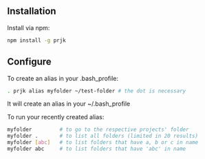 Installation
---

Install via npm:
```bash
npm install -g prjk
```


Configure 
---

To create an alias in your .bash_profile:
```bash
. prjk alias myfolder ~/test-folder # the dot is necessary
```

It will create an alias in your ~/.bash_profile


To run your recently created alias:
```bash
myfolder         # to go to the respective projects' folder
myfolder .       # to list all folders (limited in 20 results)
myfolder [abc]   # to list folders that have a, b or c in name
myfolder abc     # to list folders that have 'abc' in name
```

